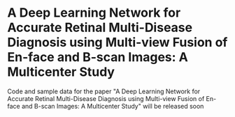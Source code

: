 # A Deep Learning Network for Accurate Retinal Multi-Disease Diagnosis using Multi-view Fusion of En-face and B-scan Images: A Multicenter Study
Code and sample data for the paper "A Deep Learning Network for Accurate Retinal Multi-Disease Diagnosis using Multi-view Fusion of En-face and B-scan Images: A Multicenter Study" will be released soon
